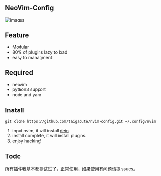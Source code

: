 ## NeoVim-Config 

![images](https://github.com/Marlboro-go/Neovim-for-go/blob/master/screenshot/1.jpg)


## Feature

* Modular
* 80% of plugins lazy to load
* easy to managment

## Required
* neovim
* python3 support
* node and yarn


## Install
```
git clone https://github.com/taigacute/nvim-config.git ~/.config/nvim
```
1. input nvim, it will install [dein](https://github.com/Shougo/dein.nvim)
2. install complete, it will install plugins.
3. enjoy hacking!
## Todo
所有插件我基本都测试过了，正常使用，如果使用有问题请提issues。



